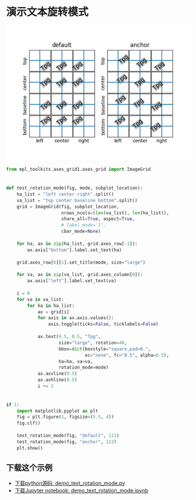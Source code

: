 # 演示文本旋转模式

![演示文本旋转模式示例](/static/images/gallery/sphx_glr_demo_text_rotation_mode_001.png)

```python
from mpl_toolkits.axes_grid1.axes_grid import ImageGrid


def test_rotation_mode(fig, mode, subplot_location):
    ha_list = "left center right".split()
    va_list = "top center baseline bottom".split()
    grid = ImageGrid(fig, subplot_location,
                     nrows_ncols=(len(va_list), len(ha_list)),
                     share_all=True, aspect=True,
                     # label_mode='1',
                     cbar_mode=None)

    for ha, ax in zip(ha_list, grid.axes_row[-1]):
        ax.axis["bottom"].label.set_text(ha)

    grid.axes_row[0][1].set_title(mode, size="large")

    for va, ax in zip(va_list, grid.axes_column[0]):
        ax.axis["left"].label.set_text(va)

    i = 0
    for va in va_list:
        for ha in ha_list:
            ax = grid[i]
            for axis in ax.axis.values():
                axis.toggle(ticks=False, ticklabels=False)

            ax.text(0.5, 0.5, "Tpg",
                    size="large", rotation=40,
                    bbox=dict(boxstyle="square,pad=0.",
                              ec="none", fc="0.5", alpha=0.5),
                    ha=ha, va=va,
                    rotation_mode=mode)
            ax.axvline(0.5)
            ax.axhline(0.5)
            i += 1


if 1:
    import matplotlib.pyplot as plt
    fig = plt.figure(1, figsize=(5.5, 4))
    fig.clf()

    test_rotation_mode(fig, "default", 121)
    test_rotation_mode(fig, "anchor", 122)
    plt.show()
```

## 下载这个示例
            
- [下载python源码: demo_text_rotation_mode.py](https://matplotlib.org/_downloads/demo_text_rotation_mode.py)
- [下载Jupyter notebook: demo_text_rotation_mode.ipynb](https://matplotlib.org/_downloads/demo_text_rotation_mode.ipynb)